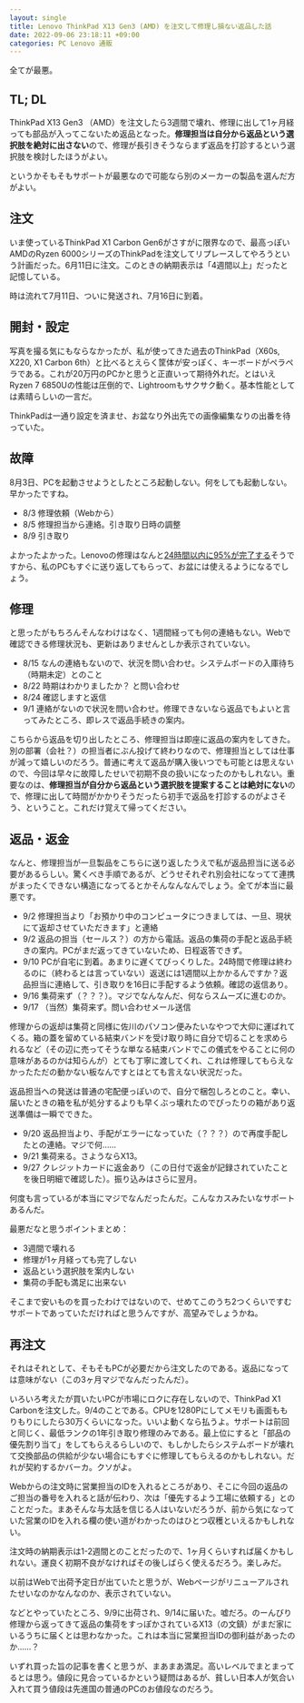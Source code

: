 ```yaml
---
layout: single
title: Lenovo ThinkPad X13 Gen3 (AMD) を注文して修理し損ない返品した話
date: 2022-09-06 23:18:11 +09:00
categories: PC Lenovo 通販
---
```


全てが最悪。

## TL; DL

ThinkPad X13 Gen3 （AMD）を注文したら3週間で壊れ、修理に出して1ヶ月経っても部品が入ってこないため返品となった。**修理担当は自分から返品という選択肢を絶対に出さない**ので、修理が長引きそうならまず返品を打診するという選択肢を検討したほうがよい。

というかそもそもサポートが最悪なので可能なら別のメーカーの製品を選んだ方がよい。

## 注文

いま使っているThinkPad X1 Carbon Gen6がさすがに限界なので、最高っぽいAMDのRyzen 6000シリーズのThinkPadを注文してリプレースしてやろうという計画だった。6月11日に注文。このときの納期表示は「4週間以上」だったと記憶している。

時は流れて7月11日、ついに発送され、7月16日に到着。

## 開封・設定

写真を撮る気にもならなかったが、私が使ってきた過去のThinkPad（X60s, X220, X1 Carbon 6th）と比べるとえらく筐体が安っぽく、キーボードがペラペラである。これが20万円のPCかと思うと正直いって期待外れだ。とはいえRyzen 7 6850Uの性能は圧倒的で、Lightroomもサクサク動く。基本性能としては素晴らしいの一言だ。

ThinkPadは一通り設定を済ませ、お盆なり外出先での画像編集なりの出番を待っていた。

## 故障

8月3日、PCを起動させようとしたところ起動しない。何をしても起動しない。早かったですね。

 * 8/3 修理依頼（Webから）
 * 8/5 修理担当から連絡。引き取り日時の調整
 * 8/9 引き取り

よかったよかった。Lenovoの修理はなんと[24時間以内に95%が完了する](https://thehikaku.net/pc/lenovo/21repair.html)そうですから、私のPCもすぐに送り返してもらって、お盆には使えるようになるでしょう。

## 修理

と思ったがもちろんそんなわけはなく、1週間経っても何の連絡もない。Webで確認できる修理状況も、更新はありませんとしか表示されていない。

 * 8/15 なんの連絡もないので、状況を問い合わせ。システムボードの入庫待ち（時期未定）とのこと
 * 8/22 時期はわかりましたか？ と問い合わせ
 * 8/24 確認しますと返信
 * 9/1 連絡がないので状況を問い合わせ。修理できないなら返品でもよいと言ってみたところ、即レスで返品手続きの案内。

こちらから返品を切り出したところ、修理担当は即座に返品の案内をしてきた。別の部署（会社？）の担当者にぶん投げて終わりなので、修理担当としては仕事が減って嬉しいのだろう。普通に考えて返品が購入後いつでも可能とは思えないので、今回は早々に故障したせいで初期不良の扱いになったのかもしれない。重要なのは、**修理担当が自分から返品という選択肢を提案することは絶対にない**ので、修理に出して時間がかかりそうだったら初手で返品を打診するのがよさそう、ということ。これだけ覚えて帰ってください。

## 返品・返金

なんと、修理担当が一旦製品をこちらに送り返したうえで私が返品担当に送る必要があるらしい。驚くべき手順であるが、どうせそれぞれ別会社になってて連携がまったくできない構造になってるとかそんなんなんでしょう。全てが本当に最悪です。

 * 9/2 修理担当より「お預かり中のコンピュータにつきましては、一旦、現状にて返却させていただきます」と連絡
 * 9/2 返品の担当（セールス？）の方から電話。返品の集荷の手配と返品手続きの案内。PCがまだ返ってきていないため、日程返答できず。
 * 9/10 PCが自宅に到着。あまりに遅くてびっくりした。24時間で修理は終わるのに（終わるとは言っていない）返送には1週間以上かかるんですか？返品担当に連絡して、引き取りを16日に手配するよう依頼。確認の返信あり。
 * 9/16 集荷来ず（？？？）。マジでなんなんだ、何ならスムーズに進むのか。
 * 9/17 （当然）集荷来ず。問い合わせメール送信

修理からの返却は集荷と同様に佐川のパソコン便みたいなやつで大仰に運ばれてくる。箱の蓋を留めている結束バンドを受け取り時に自分で切ることを求められるなど（その辺に売ってそうな単なる結束バンドでこの儀式をやることに何の意味があるのかは知らんが）とても丁寧に渡してくれ、これは修理してもらえなかったただの動かない板なんですとはとても言えない状況だった。

返品担当への発送は普通の宅配便っぽいので、自分で梱包しろとのこと。幸い、届いたときの箱を私が処分するよりも早くぶっ壊れたのでぴったりの箱があり返送準備は一瞬でできた。

 * 9/20 返品担当より、手配がエラーになっていた（？？？）ので再度手配したとの連絡。マジで何……
 * 9/21 集荷来る。さようならX13。
 * 9/27 クレジットカードに返金あり（この日付で返金が記録されていたことを後日明細で確認した）。振り込みはさらに翌月。

何度も言っているが本当にマジでなんだったんだ。こんなカスみたいなサポートあるんだ。

最悪だなと思うポイントまとめ：

 * 3週間で壊れる
 * 修理が1ヶ月経っても完了しない
 * 返品という選択肢を案内しない
 * 集荷の手配も満足に出来ない

そこまで安いものを買ったわけではないので、せめてこのうち2つくらいですむサポートであっていただければと思うんですが、高望みでしょうかね。

## 再注文

それはそれとして、そもそもPCが必要だから注文したのである。返品になっては意味がない（この3ヶ月マジでなんだったんだ）。

いろいろ考えたが買いたいPCが市場にロクに存在しないので、ThinkPad X1 Carbonを注文した。9/4のことである。CPUを1280Pにしてメモリも画面ももりもりにしたら30万くらいになった。いいよ動くなら払うよ。サポートは前回と同じく、最低ランクの1年引き取り修理のみである。最上位にすると「部品の優先割り当て」をしてもらえるらしいので、もしかしたらシステムボードが壊れて交換部品の供給が少ない場合にもすぐに修理してもらえるのかもしれない。だれが契約するかバーカ。クソがよ。

Webからの注文時に営業担当のIDを入れるところがあり、そこに今回の返品のご担当の番号を入れると話が伝わり、次は「優先するよう工場に依頼する」とのことだった。まあそんな与太話を信じる人はいないだろうが、前から気になっていた営業のIDを入れる欄の使い道がわかったのはひとつ収穫といえるかもしれない。

注文時の納期表示は1-2週間とのことだったので、1ヶ月くらいすれば届くかもしれない。運良く初期不良がなければその後しばらく使えるだろう。楽しみだ。

以前はWebで出荷予定日が出ていたと思うが、Webページがリニューアルされたせいなのかなんなのか、表示されていない。

などとやっていたところ、9/9に出荷され、9/14に届いた。嘘だろ。のーんびり修理から返ってきて返品の集荷をすっぽかされているX13（の文鎮）がまだ家にいるうちに届くとは思わなかった。これは本当に営業担当IDの御利益があったのか……？

いずれ買った旨の記事を書くと思うが、まあまあ満足。高いレベルでまとまってるとは思う。値段に見合っているかという疑問はあるが、貧しい日本人が気合い入れて買う値段は先進国の普通のPCのお値段なのだろう。








